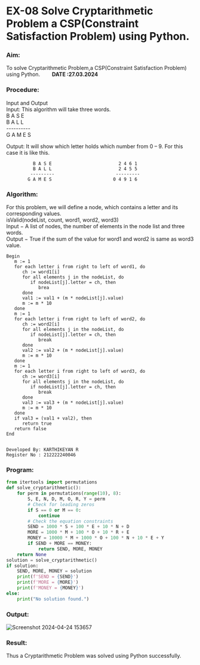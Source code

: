 # EX-08 Solve Cryptarithmetic Problem a CSP(Constraint Satisfaction Problem) using Python.
### Aim:
To solve Cryptarithmetic Problem,a CSP(Constraint Satisfaction Problem) using Python. &emsp;&emsp;**DATE :27.03.2024**
### Procedure:
Input and Output
<br>Input:
This algorithm will take three words.
<br> B A S E<br>
    B A L L<br>
           ----------<br>
           G A M E S<br>

Output:
It will show which letter holds which number from 0 – 9.
For this case it is like this.

              B A S E                         2 4 6 1
              B A L L                         2 4 5 5
             ---------                       ---------
            G A M E S                       0 4 9 1 6
### Algorithm:
For this problem, we will define a node, which contains a letter and its corresponding values.<br>
isValid(nodeList, count, word1, word2, word3)<br>
Input − A list of nodes, the number of elements in the node list and three words.<br>
Output − True if the sum of the value for word1 and word2 is same as word3 value.<br>
```
Begin
   m := 1
   for each letter i from right to left of word1, do
      ch := word1[i]
      for all elements j in the nodeList, do
         if nodeList[j].letter = ch, then
            brea
      done
      val1 := val1 + (m * nodeList[j].value)
      m := m * 10
   done
   m := 1
   for each letter i from right to left of word2, do
      ch := word2[i]
      for all elements j in the nodeList, do
         if nodeList[j].letter = ch, then
            break
      done
      val2 := val2 + (m * nodeList[j].value)
      m := m * 10
   done
   m := 1
   for each letter i from right to left of word3, do
      ch := word3[i]
      for all elements j in the nodeList, do
         if nodeList[j].letter = ch, then
            break
      done
      val3 := val3 + (m * nodeList[j].value)
      m := m * 10
   done
   if val3 = (val1 + val2), then
      return true
   return false
End


Developed By: KARTHIKEYAN R 
Register No : 212222240046
```




### Program:
```Python
from itertools import permutations
def solve_cryptarithmetic():
    for perm in permutations(range(10), 8):
        S, E, N, D, M, O, R, Y = perm
        # Check for leading zeros
        if S == 0 or M == 0:
            continue
        # Check the equation constraints
        SEND = 1000 * S + 100 * E + 10 * N + D
        MORE = 1000 * M + 100 * O + 10 * R + E
        MONEY = 10000 * M + 1000 * O + 100 * N + 10 * E + Y
        if SEND + MORE == MONEY:
            return SEND, MORE, MONEY
    return None
solution = solve_cryptarithmetic()
if solution:
    SEND, MORE, MONEY = solution
    print(f'SEND = {SEND}')
    print(f'MORE = {MORE}')
    print(f'MONEY = {MONEY}')
else:
    print("No solution found.")
```
### Output:
![Screenshot 2024-04-24 153657](https://github.com/ROHITJAIND/EX-08-SOLVE-CRYPTARITHMETIC-PROBLEM-A-CONSTRAINT-SATISFACTION-PROBLEM-USING-PYTHON/assets/118707073/762733ce-a092-4162-a187-74ff61a867f2)

### Result:
Thus a Cryptarithmetic Problem was solved using Python successfully.
